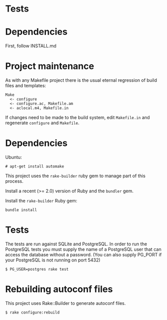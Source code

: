# Tests

# Dependencies

First, follow INSTALL.md

# Project maintenance

As with any Makefile project there is the usual eternal regression of
build files and templates:

```
Make
  <- configure
  <- configure.ac, Makefile.am
  <- aclocal.m4, Makefile.in
```

If changes need to be made to the build system, edit `Makefile.in` and
regenerate `configure` and `Makefile`.

# Dependencies

Ubuntu:

```
# apt-get install automake
```

This project uses the `rake-builder` ruby gem to manage part of this process.

Install a recent (>= 2.0) version of Ruby and the `bundler` gem.

Install the `rake-builder` Ruby gem:

```
bundle install
```

# Tests

The tests are run against SQLite and PostgreSQL.
In order to run the PostgreSQL tests you must supply the name of a PostgreSQL
user that can access the database without a password.
(You can also supply PG_PORT if your PostgreSQL is not running on port 5432)

```shell
$ PG_USER=postgres rake test
```

# Rebuilding autoconf files

This project uses Rake::Builder to generate autoconf files.


```shell
$ rake configure:rebuild
```
